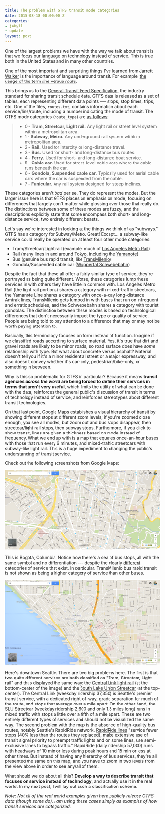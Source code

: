 ```yaml
---
title: The problem with GTFS transit mode categories
date: 2015-08-18 00:00:00 Z
categories:
- jekyll
- update
layout: post
---
```


One of the largest problems we have with the way we talk about transit is that we focus our language on technology instead of service. This is true both in the United States and in many other countries.

One of the most important and surprising things I've learned from [Jarrett Walker](http://www.humantransit.org/) is the importance of language around transit. For example, [the usage of the term _line_ versus _route_](http://www.humantransit.org/2011/02/watching-our-words-route-or-line.html).

This brings us to the [General Transit Feed Specification](https://developers.google.com/transit/gtfs/?hl=en), the industry standard for sharing transit schedule data. GTFS data is released as a set of tables, each representing different data points --- stops, stop times, trips, etc. One of the files, `routes.txt`, contains information about each service/line/route, including a number indicating the mode of transit. The GTFS mode categories (`route_type`) are [as follows](https://developers.google.com/transit/gtfs/reference?hl=en#routestxt):

> * 0 - **Tram, Streetcar, Light rail.** Any light rail or street level system within a metropolitan area.
> * 1 - **Subway, Metro.** Any underground rail system within a metropolitan area.
> * 2 - **Rail.** Used for intercity or long-distance travel.
> * 3 - **Bus.** Used for short- and long-distance bus routes.
> * 4 - **Ferry.** Used for short- and long-distance boat service.
> * 5 - **Cable car.** Used for street-level cable cars where the cable runs beneath the car.
> * 6 - **Gondola, Suspended cable car.** Typically used for aerial cable cars where the car is suspended from the cable.
> * 7 - **Funicular.** Any rail system designed for steep inclines.

These categories aren't _bad_ per se. They do represent the modes. But the larger issue here is that GTFS places an emphasis on mode, focusing on differences that largely don't matter while glossing over those that really do. The distinctions between some of these modes are fuzzy, and the descriptions explicitly state that some encompass both short- and long-distance service, two entirely different beasts.

Let's say we're interested in looking at the things we think of as "subways." GTFS has a category for Subway/Metro. Great! Except... a subway-like service could really be operated on at least four other mode categories:

* Tram/Streetcar/Light rail (example: much of [Los Angeles Metro Rail](https://en.wikipedia.org/wiki/Metro_Rail_(Los_Angeles_County)))
* Rail (many lines in and around Tokyo, including the [Yamanote](https://en.wikipedia.org/wiki/Yamanote_Line))
* Bus (genuine bus rapid transit, like [TransMilenio](https://en.wikipedia.org/wiki/TransMilenio))
* Gondola/Suspended cable car ([Wuppertal Schwebebahn](https://en.wikipedia.org/wiki/Wuppertal_Suspension_Railway))

Despite the fact that these all offer a fairly similar type of service, they're portrayed as being quite different. Worse, these categories lump these services in with others they have little in common with.
Los Angeles Metro Rail (the light rail portions) shares a category with mixed-traffic streetcars, the Yamanote Line shares a category with once-a-day long-distance Amtrak lines, TransMilenio gets lumped in with buses that run on infrequent and erratic schedules, and the Schwebebahn shares a category with tourist gondolas. The distinction between these modes is based on technological differences that don't necessarily impact the type or quality of service. People are being told to pay attention to a difference that may or may not be worth paying attention to.

Basically, this terminology focuses on form instead of function. Imagine if we classified roads according to surface material. Yes, it's true that dirt and gravel roads are likely to be minor roads, so road surface does have _some_ relationship with type. But what about concrete versus asphalt? Material doesn't tell you if it's a minor residential street or a major expressway, and also doesn't convey whether it's car-only, pedestrian/bike-only, or something in between.

Why is this so problematic for GTFS in particular? Because it means **transit agencies _across the world_ are being forced to define their services in terms that aren't very useful**, which limits the utility of what can be done with the data, reinforces the general public's discussion of transit in terms of technology instead of service, and reinforces stereotypes about different transit technologies.

On that last point, Google Maps establishes a visual hierarchy of transit by showing different stops at different zoom levels; if you're zoomed close enough, you see all modes, but zoom out and bus stops disappear, then streetcar/light rail stops, then subway stops. Furthermore, if you click to show transit, lines are given a thickness based on mode instead of frequency. What we end up with is a map that equates once-an-hour buses with those that run every 6 minutes, and mixed-traffic streetcars with subway-like light rail. This is a huge impediment to changing the public's understanding of transit service.

Check out the following screenshots from Google Maps:

![Bogota bus stops](/images/Bogota_Bus_Stops_Map1.png)

This is Bogotá, Columbia. Notice how there's a sea of bus stops, all with the same symbol and no differentiation --- despite the clearly [different categories of service](http://www.sitp.gov.co/publicaciones/servicios_del_sitp_pub) that exist. In particular, TransMilenio bus rapid transit is not shown as being a higher category of service than other buses.

![Seattle rail stops map](/images/Seattle_Stops_Map_Rail.png)

Here's downtown Seattle. There are two big problems here. The first is that two quite different services are both classified as "Tram, Streetcar, Light rail" and thus displayed the same way: the [Central Link light rail](https://en.wikipedia.org/wiki/Central_Link) (at the bottom-center of the image) and the [South Lake Union Streetcar](https://en.wikipedia.org/wiki/South_Lake_Union_Streetcar) (at the top-center). The Central Link (weekday ridership 37,350) is Seattle's premier transit service, with a dedicated right-of-way, grade separation for much of the route, and stops that average over a mile apart. On the other hand, the SLU Streetcar (weekday ridership 2,600 and only 1.3 miles long) runs in mixed traffic with stops a little over a fifth of a mile apart. These are two entirely different types of services and should not be visualized the same way. The second problem with the map is the absence of high-quality bus routes, notably Seattle's RapidRide network. [RapidRide lines](https://en.wikipedia.org/wiki/RapidRide) "service fewer stops (40% less than the routes they replaced), make extensive use of transit signal priority to preempt traffic lights and on some lines, use semi-exclusive lanes to bypass traffic." RapidRide (daily ridership 57,000) runs with headways of 10 min or less during peak hours and 15 min or less at other times. But instead of having any hierarchy of bus services, they're all presented the same on this map, and you have to zoom in two levels from the view above in order to see any/all of them.

What should we do about all this? **Develop a way to describe transit that focuses on service instead of technology**, and actually use it in the real world. In my next post, I will lay out such a classification scheme.


_Note: Not all of the real world examples given here publicly release GTFS data (though some do). I am using these cases simply as examples of how transit services are categorized._